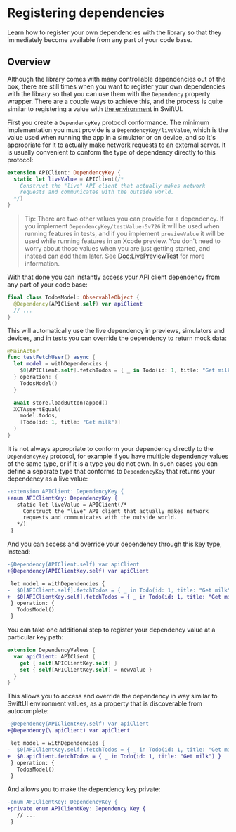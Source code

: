 # Registering dependencies

Learn how to register your own dependencies with the library so that they immediately become
available from any part of your code base.

## Overview

Although the library comes with many controllable dependencies out of the box, there are still times
when you want to register your own dependencies with the library so that you can use them with the
``Dependency`` property wrapper. There are a couple ways to achieve this, and the process is quite
similar to registering a value with [the environment][environment-values-docs] in SwiftUI.

First you create a ``DependencyKey`` protocol conformance. The minimum implementation you must
provide is a ``DependencyKey/liveValue``, which is the value used when running the app in a
simulator or on device, and so it's appropriate for it to actually make network requests to an
external server. It is usually convenient to conform the type of dependency directly to this
protocol:

```swift
extension APIClient: DependencyKey {
  static let liveValue = APIClient(/*
    Construct the "live" API client that actually makes network 
    requests and communicates with the outside world.
  */)
}
```

> Tip: There are two other values you can provide for a dependency. If you implement
> ``DependencyKey/testValue-5v726`` it will be used when running features in tests, and if you
> implement `previewValue` it  will be used while running features in an Xcode preview. You don't
> need to worry about those values when you are just getting started, and instead can add them
> later. See <Doc:LivePreviewTest> for more information.

With that done you can instantly access your API client dependency from any part of your code base:

```swift
final class TodosModel: ObservableObject {
  @Dependency(APIClient.self) var apiClient
  // ...
}
```

This will automatically use the live dependency in previews, simulators and devices, and in tests
you can override the dependency to return mock data:

```swift
@MainActor
func testFetchUser() async {
  let model = withDependencies {
    $0[APIClient.self].fetchTodos = { _ in Todo(id: 1, title: "Get milk") }
  } operation: {
    TodosModel()
  }

  await store.loadButtonTapped()
  XCTAssertEqual(
    model.todos,
    [Todo(id: 1, title: "Get milk")]
  )
}
```

It is not always appropriate to conform your dependency directly to the `DependencyKey` protocol,
for example if you have multiple dependency values of the same type, or if it is a type you do not
own. In such cases you can define a separate type that conforms to `DependencyKey` that returns your
dependency as a live value:

```diff
-extension APIClient: DependencyKey {
+enum APIClientKey: DependencyKey {
   static let liveValue = APIClient(/*
     Construct the "live" API client that actually makes network 
     requests and communicates with the outside world.
   */)
 }
```

And you can access and override your dependency through this key type, instead:

```diff
-@Dependency(APIClient.self) var apiClient
+@Dependency(APIClientKey.self) var apiClient

 let model = withDependencies {
-  $0[APIClient.self].fetchTodos = { _ in Todo(id: 1, title: "Get milk") }
+  $0[APIClientKey.self].fetchTodos = { _ in Todo(id: 1, title: "Get milk") }
 } operation: {
   TodosModel()
 }
```

You can take one additional step to register your dependency value at a particular key path:

```swift
extension DependencyValues {
  var apiClient: APIClient {
    get { self[APIClientKey.self] }
    set { self[APIClientKey.self] = newValue }
  }
}
```

This allows you to access and override the dependency in way similar to SwiftUI environment values,
as a property that is discoverable from autocomplete:

```diff
-@Dependency(APIClientKey.self) var apiClient
+@Dependency(\.apiClient) var apiClient

 let model = withDependencies {
-  $0[APIClientKey.self].fetchTodos = { _ in Todo(id: 1, title: "Get milk") }
+  $0.apiClient.fetchTodos = { _ in Todo(id: 1, title: "Get milk") }
 } operation: {
   TodosModel()
 }
```

And allows you to make the dependency key private:

```diff
-enum APIClientKey: DependencyKey {
+private enum APIClientKey: Dependency Key {
   // ...
 }
```

[environment-values-docs]: https://developer.apple.com/documentation/swiftui/environmentvalues
